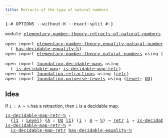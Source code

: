 ```yaml
---
title: Retracts of the type of natural numbers
---
```


<pre class="Agda"><a id="65" class="Symbol">{-#</a> <a id="69" class="Keyword">OPTIONS</a> <a id="77" class="Pragma">--without-K</a> <a id="89" class="Pragma">--exact-split</a> <a id="103" class="Symbol">#-}</a>

<a id="108" class="Keyword">module</a> <a id="115" href="elementary-number-theory.retracts-of-natural-numbers.html" class="Module">elementary-number-theory.retracts-of-natural-numbers</a> <a id="168" class="Keyword">where</a>

<a id="175" class="Keyword">open</a> <a id="180" class="Keyword">import</a> <a id="187" href="elementary-number-theory.equality-natural-numbers.html" class="Module">elementary-number-theory.equality-natural-numbers</a> <a id="237" class="Keyword">using</a>
  <a id="245" class="Symbol">(</a> <a id="247" href="elementary-number-theory.equality-natural-numbers.html#2644" class="Function">has-decidable-equality-ℕ</a><a id="271" class="Symbol">)</a>
<a id="273" class="Keyword">open</a> <a id="278" class="Keyword">import</a> <a id="285" href="elementary-number-theory.natural-numbers.html" class="Module">elementary-number-theory.natural-numbers</a> <a id="326" class="Keyword">using</a> <a id="332" class="Symbol">(</a><a id="333" href="elementary-number-theory.natural-numbers.html#1458" class="Datatype">ℕ</a><a id="334" class="Symbol">)</a>

<a id="337" class="Keyword">open</a> <a id="342" class="Keyword">import</a> <a id="349" href="foundation.decidable-maps.html" class="Module">foundation.decidable-maps</a> <a id="375" class="Keyword">using</a>
  <a id="383" class="Symbol">(</a> <a id="385" href="foundation.decidable-maps.html#772" class="Function">is-decidable-map</a><a id="401" class="Symbol">;</a> <a id="403" href="foundation.decidable-maps.html#883" class="Function">is-decidable-map-retr</a><a id="424" class="Symbol">)</a>
<a id="426" class="Keyword">open</a> <a id="431" class="Keyword">import</a> <a id="438" href="foundation.retractions.html" class="Module">foundation.retractions</a> <a id="461" class="Keyword">using</a> <a id="467" class="Symbol">(</a><a id="468" href="foundation-core.retractions.html#607" class="Function">retr</a><a id="472" class="Symbol">)</a>
<a id="474" class="Keyword">open</a> <a id="479" class="Keyword">import</a> <a id="486" href="foundation.universe-levels.html" class="Module">foundation.universe-levels</a> <a id="513" class="Keyword">using</a> <a id="519" class="Symbol">(</a><a id="520" href="Agda.Primitive.html#597" class="Postulate">Level</a><a id="525" class="Symbol">;</a> <a id="527" href="foundation-core.universe-levels.html#235" class="Primitive">UU</a><a id="529" class="Symbol">)</a>
</pre>
## Idea

If `i : A → ℕ` has a retraction, then `i` is a decidable map.

<pre class="Agda"><a id="is-decidable-map-retr-ℕ"></a><a id="616" href="elementary-number-theory.retracts-of-natural-numbers.html#616" class="Function">is-decidable-map-retr-ℕ</a> <a id="640" class="Symbol">:</a>
  <a id="644" class="Symbol">{</a><a id="645" href="elementary-number-theory.retracts-of-natural-numbers.html#645" class="Bound">l1</a> <a id="648" class="Symbol">:</a> <a id="650" href="Agda.Primitive.html#597" class="Postulate">Level</a><a id="655" class="Symbol">}</a> <a id="657" class="Symbol">{</a><a id="658" href="elementary-number-theory.retracts-of-natural-numbers.html#658" class="Bound">A</a> <a id="660" class="Symbol">:</a> <a id="662" href="foundation-core.universe-levels.html#235" class="Primitive">UU</a> <a id="665" href="elementary-number-theory.retracts-of-natural-numbers.html#645" class="Bound">l1</a><a id="667" class="Symbol">}</a> <a id="669" class="Symbol">(</a><a id="670" href="elementary-number-theory.retracts-of-natural-numbers.html#670" class="Bound">i</a> <a id="672" class="Symbol">:</a> <a id="674" href="elementary-number-theory.retracts-of-natural-numbers.html#658" class="Bound">A</a> <a id="676" class="Symbol">→</a> <a id="678" href="elementary-number-theory.natural-numbers.html#1458" class="Datatype">ℕ</a><a id="679" class="Symbol">)</a> <a id="681" class="Symbol">→</a> <a id="683" href="foundation-core.retractions.html#607" class="Function">retr</a> <a id="688" href="elementary-number-theory.retracts-of-natural-numbers.html#670" class="Bound">i</a> <a id="690" class="Symbol">→</a> <a id="692" href="foundation.decidable-maps.html#772" class="Function">is-decidable-map</a> <a id="709" href="elementary-number-theory.retracts-of-natural-numbers.html#670" class="Bound">i</a>
<a id="711" href="elementary-number-theory.retracts-of-natural-numbers.html#616" class="Function">is-decidable-map-retr-ℕ</a> <a id="735" class="Symbol">=</a>
  <a id="739" href="foundation.decidable-maps.html#883" class="Function">is-decidable-map-retr</a> <a id="761" href="elementary-number-theory.equality-natural-numbers.html#2644" class="Function">has-decidable-equality-ℕ</a>
</pre>